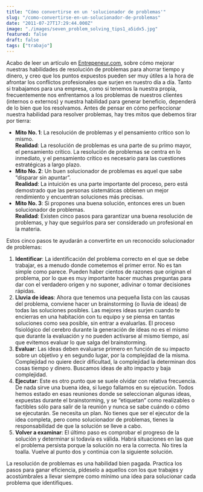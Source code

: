 ```yaml
---
title: "Cómo convertirse en un 'solucionador de problemas'"
slug: "/como-convertirse-en-un-solucionador-de-problemas"
date: "2011-07-27T17:29:44.000Z"
image: "./images/seven_problem_solving_tips1_a5idx5.jpg"
featured: false
draft: false
tags: ["trabajo"]
---
```



Acabo de leer un artículo en [Entrepeneur.com](http://entrepeneur.com/), sobre cómo mejorar nuestras habilidades de resolución de problemas para ahorrar tiempo y dinero, y creo que los puntos expuestos pueden ser muy útiles a la hora de afrontar los conflictos profesionales que surjen en nuestro día a día. Tanto si trabajamos para una empresa, como si tenemos la nuestra propia, frecuentemente nos enfrentamos a los problemas de nuestros clientes (internos o externos) y nuestra habilidad para generar beneficio, dependerá de lo bien que los resolvamos. Antes de pensar en cómo perfeccionar nuestra habilidad para resolver problemas, hay tres mitos que debemos tirar por tierra:

- **Mito No. 1**: La resolución de problemas y el pensamiento crítico son lo mismo.  
**Realidad**: La resolución de problemas es una parte de su primo mayor, el pensamiento crítico. La resolución de problemas se centra en lo inmediato, y el pensamiento crítico es necesario para las cuestiones estratégicas a largo plazo.
- **Mito No. 2**: Un buen solucionador de problemas es aquel que sabe “disparar sin apuntar”.  
**Realidad**: La intuición es una parte importante del proceso, pero está demostrado que las personas sistemáticas obtienen un mejor rendimiento y encuentran soluciones más precisas.
- **Mito No. 3**: Si propones una buena solución, entonces eres un buen solucionador de problemas.  
**Realidad**: Existen cinco pasos para garantizar una buena resolución de problemas, y hay que seguirlos para ser considerado un profesional en la materia.

Estos cinco pasos te ayudarán a convertirte en un reconocido solucionador de problemas:

1. **Identificar**: La identificación del problema correcto en el que se debe trabajar, es a menudo donde cometemos el primer error. No es tan simple como parece. Pueden haber cientos de razones que originan el problema, por lo que es muy importante hacer muchas preguntas para dar con el verdadero origen y no suponer, adivinar o tomar decisiones rápidas.
2. **Lluvia de ideas**: Ahora que tenemos una pequeña lista con las causas del problema, conviene hacer un brainstorming (o lluvia de ideas) de todas las soluciones posibles. Las mejores ideas surjen cuando te encierras en una habitación con tu equipo y se piensa en tantas soluciones como sea posible, sin entrar a evaluarlas. El proceso fisiológico del cerebro durante la generación de ideas no es el mismo que durante la evaluación y no pueden activarse al mismo tiempo, así que evitemos evaluar lo que salga del brainstorming.
3. **Evaluar**: Las ideas deben evaluarse primero en función de su impacto sobre un objetivo y en segundo lugar, por la complejidad de la misma. Complejidad no quiere decir dificultad, la complejidad la determinan dos cosas tiempo y dinero. Buscamos ideas de alto impacto y baja complejidad.
4. **Ejecutar**: Este es otro punto que se suele olvidar con relativa frecuencia. De nada sirve una buena idea, si luego fallamos en su ejecución. Todos hemos estado en esas reuniones donde se seleccionan algunas ideas, expuestas durante el brainstorming, y se “etiquetan” como realizables o factibles sólo para salir de la reunión y nunca se sabe cuándo o cómo se ejecutarán. Se necesita un plan. No tienes que ser el ejecutor de la idea completa, pero como solucionador de problemas, tienes la responsabilidad de que la solución se lleve a cabo.
5. **Volver a examinar**: El último paso es comprobar el progreso de la solución y determinar si todavía es válida. Habrá situaciones en las que el problema persista porque la solución no era la correcta. No tires la toalla. Vuelve al punto dos y continúa con la siguiente solución.

La resolución de problemas es una habilidad bien pagada. Practica los pasos para ganar eficiencia, pídeselo a aquellos con los que trabajes y acostúmbrales a llevar siempre como mínimo una idea para solucionar cada problema que identifiques.



